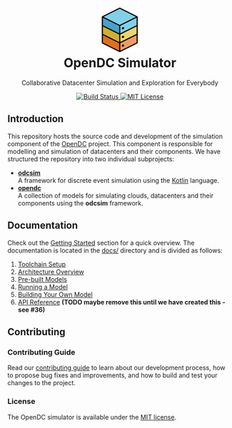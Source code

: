 <h1 align="center">
  <a href="http://opendc.org/">
    <img src="misc/artwork/logo.png" width="100" alt="OpenDC">
  </a>
  <br>
  OpenDC Simulator
</h1>
<p align="center">
Collaborative Datacenter Simulation and Exploration for Everybody
</p>
<p align="center">
	<a href="https://travis-ci.org/atlarge-research/opendc-simulator">
		<img src="https://travis-ci.org/atlarge-research/opendc-simulator.svg?branch=master" alt="Build Status">
	</a>
	<a href="https://opensource.org/licenses/MIT">
	    <img src="https://img.shields.io/badge/License-MIT-yellow.svg" alt="MIT License">
	</a>
</p>

## Introduction
This repository hosts the source code and development of the simulation component of the [OpenDC](https://opendc.org) project. This component is responsible for modelling and simulation of datacenters and their components. We have structured the repository into two individual subprojects:
- **[odcsim](/odcsim)**  
  A framework for discrete event simulation using the [Kotlin](https://kotlinlang.org/) language.
- **[opendc](/opendc)**  
  A collection of models for simulating clouds, datacenters and their components using the **odcsim** framework.

## Documentation
Check out the [Getting Started](#getting-started) section for a quick
overview.
The documentation is located in the [docs/](docs/) directory and is divided as follows:
1. [Toolchain Setup](docs/setup.md)
2. [Architecture Overview](docs/architecture.md)
3. [Pre-built Models](docs/models.md)
4. [Running a Model](docs/run.md)
5. [Building Your Own Model](docs/build.md)
6. [API Reference](https://atlarge-research.github.io/opendc-simulator) **(TODO maybe remove this until we have created this - see #36)**

## Contributing
### Contributing Guide
Read our [contributing guide](CONTRIBUTING.md) to learn about our
development process, how  to propose bug fixes and improvements, and how
to build and test your changes to the project.

### License
The OpenDC simulator is available under the [MIT license](https://github.com/atlarge-research/opendc-simulator/blob/master/LICENSE.txt).

